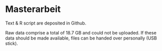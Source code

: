 # Masterarbeit 

Text & R script are deposited in Github.

Raw data comprise a total of 18.7 GB and could not be uploaded. If these data should be made available, files can be handed over personally (USB stick). 





